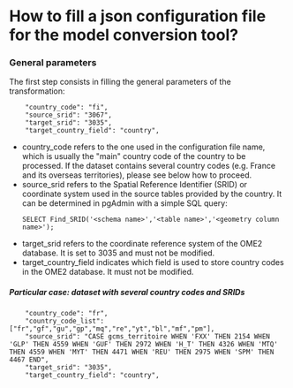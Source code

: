# How to fill a json configuration file for the model conversion tool?

### General parameters
The first step consists in filling the general parameters of the transformation:
~~~
    "country_code": "fi",
    "source_srid": "3067",
    "target_srid": "3035",
    "target_country_field": "country",
~~~

* country_code refers to the one used in the configuration file name, which is usually the "main" country code of the country to be processed. If the dataset contains several country codes (e.g. France and its overseas territories), please see below how to proceed.
* source_srid refers to the Spatial Reference Identifier (SRID) or coordinate system used in the source tables provided by the country. It can be determined in pgAdmin with a simple SQL query:
  ~~~
  SELECT Find_SRID('<schema name>','<table name>','<geometry column name>');
  ~~~
* target_srid refers to the coordinate reference system of the OME2 database. It is set to 3035 and must not be modified.
* target_country_field indicates which field is used to store country codes in the OME2 database. It must not be modified.

##### Particular case: dataset with several country codes and SRIDs
~~~
    "country_code": "fr",
    "country_code_list": ["fr","gf","gu","gp","mq","re","yt","bl","mf","pm"],
    "source_srid": "CASE gcms_territoire WHEN 'FXX' THEN 2154 WHEN 'GLP' THEN 4559 WHEN 'GUF' THEN 2972 WHEN 'H_T' THEN 4326 WHEN 'MTQ' THEN 4559 WHEN 'MYT' THEN 4471 WHEN 'REU' THEN 2975 WHEN 'SPM' THEN 4467 END",
    "target_srid": "3035",
    "target_country_field": "country",
~~~
